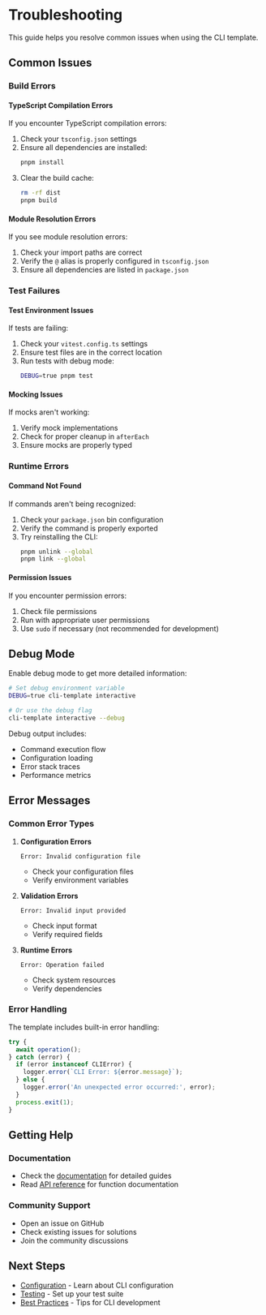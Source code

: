 # Troubleshooting

This guide helps you resolve common issues when using the CLI template.

## Common Issues

### Build Errors

#### TypeScript Compilation Errors

If you encounter TypeScript compilation errors:

1. Check your `tsconfig.json` settings
2. Ensure all dependencies are installed:
   ```bash
   pnpm install
   ```
3. Clear the build cache:
   ```bash
   rm -rf dist
   pnpm build
   ```

#### Module Resolution Errors

If you see module resolution errors:

1. Check your import paths are correct
2. Verify the `@` alias is properly configured in `tsconfig.json`
3. Ensure all dependencies are listed in `package.json`

### Test Failures

#### Test Environment Issues

If tests are failing:

1. Check your `vitest.config.ts` settings
2. Ensure test files are in the correct location
3. Run tests with debug mode:
   ```bash
   DEBUG=true pnpm test
   ```

#### Mocking Issues

If mocks aren't working:

1. Verify mock implementations
2. Check for proper cleanup in `afterEach`
3. Ensure mocks are properly typed

### Runtime Errors

#### Command Not Found

If commands aren't being recognized:

1. Check your `package.json` bin configuration
2. Verify the command is properly exported
3. Try reinstalling the CLI:
   ```bash
   pnpm unlink --global
   pnpm link --global
   ```

#### Permission Issues

If you encounter permission errors:

1. Check file permissions
2. Run with appropriate user permissions
3. Use `sudo` if necessary (not recommended for development)

## Debug Mode

Enable debug mode to get more detailed information:

```bash
# Set debug environment variable
DEBUG=true cli-template interactive

# Or use the debug flag
cli-template interactive --debug
```

Debug output includes:

- Command execution flow
- Configuration loading
- Error stack traces
- Performance metrics

## Error Messages

### Common Error Types

1. **Configuration Errors**

   ```
   Error: Invalid configuration file
   ```

   - Check your configuration files
   - Verify environment variables

2. **Validation Errors**

   ```
   Error: Invalid input provided
   ```

   - Check input format
   - Verify required fields

3. **Runtime Errors**
   ```
   Error: Operation failed
   ```

   - Check system resources
   - Verify dependencies

### Error Handling

The template includes built-in error handling:

```typescript
try {
  await operation();
} catch (error) {
  if (error instanceof CLIError) {
    logger.error(`CLI Error: ${error.message}`);
  } else {
    logger.error('An unexpected error occurred:', error);
  }
  process.exit(1);
}
```

## Getting Help

### Documentation

- Check the [documentation](../) for detailed guides
- Read [API reference](./api) for function documentation

### Community Support

- Open an issue on GitHub
- Check existing issues for solutions
- Join the community discussions

## Next Steps

- [Configuration](./configuration) - Learn about CLI configuration
- [Testing](./testing) - Set up your test suite
- [Best Practices](./best-practices) - Tips for CLI development
